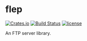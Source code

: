 # flep

[![Crates.io](https://img.shields.io/crates/v/flep.svg)](https://crates.io/crates/flep)
[![Build Status](https://travis-ci.org/dylanmckay/flep.svg?branch=master)](https://travis-ci.org/dylanmckay/flep)
[![license](https://img.shields.io/github/license/dylanmckay/flep.svg)]()

An FTP server library.

